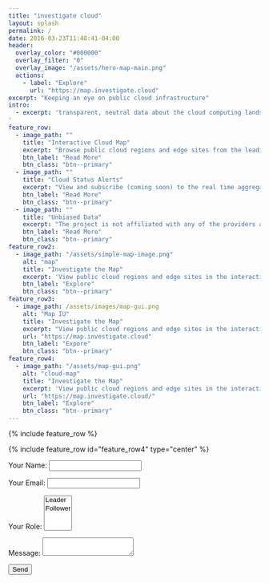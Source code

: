 ```yaml
---
title: "investigate cloud"
layout: splash
permalink: /
date: 2016-03-23T11:48:41-04:00
header:
  overlay_color: "#000000"
  overlay_filter: "0"
  overlay_image: "/assets/hero-map-main.png"
  actions:
    - label: "Explore"
      url: "https://map.investigate.cloud"
excerpt: "Keeping an eye on public cloud infrastructure"
intro: 
  - excerpt: 'transparent, neutral data about the cloud computing landscape
'
feature_row:
  - image_path: ""
    title: "Interactive Cloud Map"
    excerpt: "Browse public cloud regions and edge sites from the leading cloud infrastructure providers around the world."
    btn_label: "Read More"
    btn_class: "btn--primary" 
  - image_path: ""
    title: "Cloud Status Alerts"
    excerpt: "View and subscribe (coming soon) to the real time aggregated feed of public cloud status alerts and updates."
    btn_label: "Read More"
    btn_class: "btn--primary"
  - image_path: ""
    title: "Unbiased Data"
    excerpt: "The project is not affiliated with any of the providers and will never accept any compensation in return for improving data"
    btn_label: "Read More"
    btn_class: "btn--primary"
feature_row2:
  - image_path: "/assets/simple-map-image.png"
    alt: "map"
    title: "Investigate the Map"
    excerpt: 'View public cloud regions and edge sites in the interactive map'
    btn_label: "Explore"
    btn_class: "btn--primary"
feature_row3:
  - image_path: /assets/images/map-gui.png
    alt: "Map IU"
    title: "Investigate the Map"
    excerpt: "View public cloud regions and edge sites in the interactive map"
    url: "https://map.investigate.cloud"
    btn_label: "Expore"
    btn_class: "btn--primary"
feature_row4:
  - image_path: "/assets/map-gui.png"
    alt: "cloud-map"
    title: "Investigate the Map"
    excerpt: 'View public cloud regions and edge sites in the interactive map'
    url: "https://map.investigate.cloud/"
    btn_label: "Explore"
    btn_class: "btn--primary"
---
```


{% include feature_row %}

{% include feature_row id="feature_row4" type="center" %}

<form name="contact" method="POST" data-netlify="true">
  <p>
    <label>Your Name: <input type="text" name="name" /></label>   
  </p>
  <p>
    <label>Your Email: <input type="email" name="email" /></label>
  </p>
  <p>
    <label>Your Role: <select name="role[]" multiple>
      <option value="leader">Leader</option>
      <option value="follower">Follower</option>
    </select></label>
  </p>
  <p>
    <label>Message: <textarea name="message"></textarea></label>
  </p>
  <p>
    <button type="submit">Send</button>
  </p>
</form>
